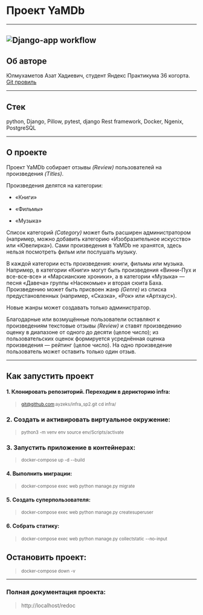 # Проект YaMDb
---
![Django-app workflow](https://github.com/ayzeks/yamdb_final/actions/workflows/yamdb_workflow.yml/badge.svg)
---
## Об авторе

Юлмухаметов Азат Хадиевич, студент Яндекс Практикума 36 когорта.
<a href='https://github.com/ayzeks'>Git провиль</a>

---
## Стек

python, Django, Pillow, pytest, django Rest framework, Docker, Ngenix, PostgreSQL

---
## О проекте

Проект YaMDb собирает отзывы *(Review)* пользователей на произведения *(Titles)*. 

Произведения делятся на категории: 

- «Книги»

- «Фильмы»

- «Музыка»

Список категорий *(Category)* может быть расширен администратором (например, можно добавить категорию «Изобразительное искусство» или «Ювелирка»).
Сами произведения в YaMDb не хранятся, здесь нельзя посмотреть фильм или послушать музыку.


В каждой категории есть произведения: книги, фильмы или музыка. Например, в категории «Книги» могут быть произведения «Винни-Пух и все-все-все» и «Марсианские хроники», а в категории «Музыка» — песня «Давеча» группы «Насекомые» и вторая сюита Баха.
Произведению может быть присвоен жанр *(Genre)* из списка предустановленных (например, «Сказка», «Рок» или «Артхаус»). 

Новые жанры может создавать только администратор.


Благодарные или возмущённые пользователи оставляют к произведениям текстовые отзывы *(Review)* и ставят произведению оценку в диапазоне от одного до десяти (целое число); из пользовательских оценок формируется усреднённая оценка произведения — рейтинг (целое число). На одно произведение пользователь может оставить только один отзыв.


---
## Как запустить проект
#### 1. Клонировать репозиторий. Переходим в дерикторию infra:

> <sub> git@github.com:ayzeks/infra_sp2.git </sub>
> <sub> cd infra/ </sub>

### 2. Cоздать и активировать виртуальное окружение:

> <sub> python3 -m venv env </sub>
> <sub> source env/Scripts/activate </sub>

### 3. Запустить приложение в контейнерах:

> <sub> docker-compose up -d --build </sub>

#### 4. Выполнить миграции:

> <sub> docker-compose exec web python manage.py migrate </sub> 

#### 5. Создать суперпользователя:

> <sub> docker-compose exec web python manage.py createsuperuser </sub> 

#### 6. Собрать статику:

> <sub> docker-compose exec web python manage.py collectstatic --no-input </sub> 

## Остановить проект:

> <sub> docker-compose down -v </sub> 
---
### Полная документация проекта:

> http://localhost/redoc